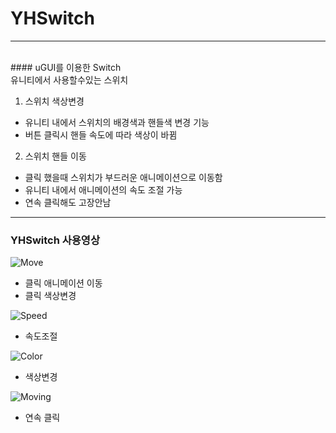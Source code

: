 # YHSwitch
<hr/>
<br/>
#### uGUI를 이용한 Switch
<br/>
유니티에서 사용할수있는 스위치

1. 스위치 색상변경
- 유니티 내에서 스위치의 배경색과 핸들색 변경 기능
- 버튼 클릭시 핸들 속도에 따라 색상이 바뀜

2. 스위치 핸들 이동
- 클릭 했을때 스위치가 부드러운 애니메이션으로 이동함
- 유니티 내에서 애니메이션의 속도 조절 가능
- 연속 클릭해도 고장안남
<hr/>

### YHSwitch 사용영상

![Move](https://user-images.githubusercontent.com/54255373/66619366-a9484700-ec17-11e9-805e-2910200a38ba.gif)

- 클릭 애니메이션 이동
- 클릭 색상변경

![Speed](https://user-images.githubusercontent.com/54255373/66619364-a8afb080-ec17-11e9-9e9d-2e58bfdbdcc8.gif)

- 속도조절

![Color](https://user-images.githubusercontent.com/54255373/66619365-a9484700-ec17-11e9-84fd-b51b4f9443d1.gif)

- 색상변경

![Moving](https://user-images.githubusercontent.com/54255373/66620140-65a30c80-ec1a-11e9-91e3-179d2a71b2a4.gif)

- 연속 클릭